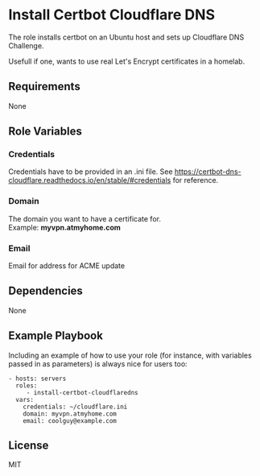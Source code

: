 Install Certbot Cloudflare DNS
=========

The role installs certbot on an Ubuntu host and sets up Cloudflare DNS Challenge.

Usefull if one, wants to use real Let's Encrypt certificates in a homelab.

Requirements
------------

None

Role Variables
--------------

### Credentials
Credentials have to be provided in an .ini file. See https://certbot-dns-cloudflare.readthedocs.io/en/stable/#credentials for reference. <br>

### Domain
The domain you want to have a certificate for. <br>
Example: **myvpn.atmyhome.com**

### Email
Email for address for ACME update

Dependencies
------------

None

Example Playbook
----------------

Including an example of how to use your role (for instance, with variables passed in as parameters) is always nice for users too:

    - hosts: servers
      roles:
         - install-certbot-cloudflaredns
      vars:
        credentials: ~/cloudflare.ini
        domain: myvpn.atmyhome.com
        email: coolguy@example.com

License
-------

MIT